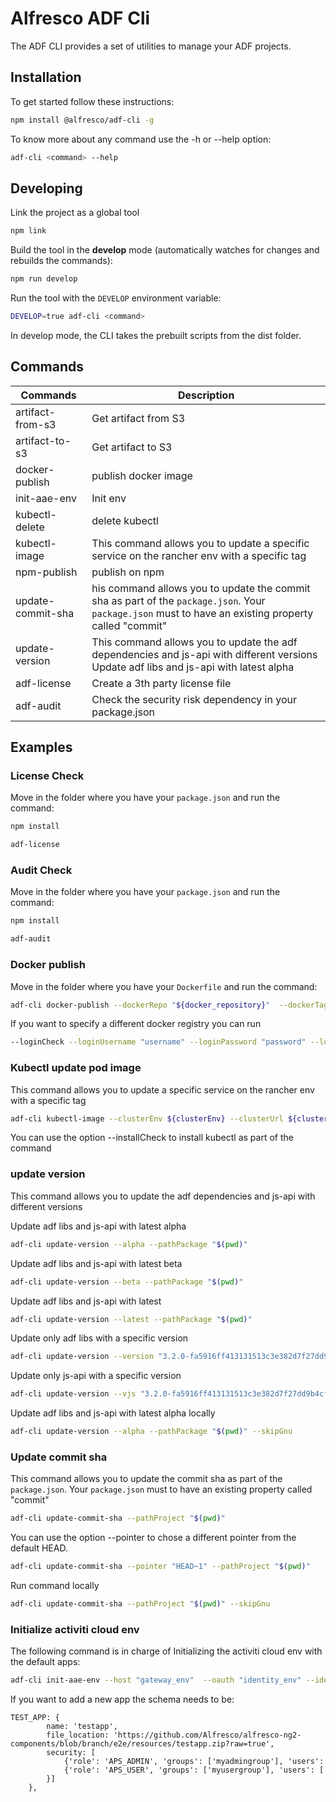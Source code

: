 # Alfresco ADF Cli

The ADF CLI provides a set of utilities to manage your ADF projects.

## Installation

To get started  follow these instructions:

```bash
npm install @alfresco/adf-cli -g
```

To know more about any command use the -h or --help option: 

```bash
adf-cli <command> --help
```

## Developing

Link the project as a global tool

```bash
npm link
```

Build the tool in the **develop** mode (automatically watches for changes and rebuilds the commands):

```bash
npm run develop
```

Run the tool with the `DEVELOP` environment variable:

```bash
DEVELOP=true adf-cli <command>
```

In develop mode, the CLI takes the prebuilt scripts from the dist folder.

## Commands

| **Commands** |**Description** |
|--- |--- |
|artifact-from-s3  |Get artifact from S3 |
|artifact-to-s3    |Get artifact to S3 |
|docker-publish    |publish docker image|
|init-aae-env      |Init env|
|kubectl-delete    |delete kubectl |
|kubectl-image     |This command allows you to update a specific service on the rancher env with a specific tag |
|npm-publish    | publish on npm |
| update-commit-sha   | his command allows you to update the commit sha as part of the `package.json`. Your `package.json` must to have an existing property called "commit" |
|update-version     |This command allows you to update the adf dependencies and js-api with different versions Update adf libs and js-api with latest alpha|
|adf-license   |Create a 3th party license file |
|adf-audit     |Check the security risk dependency in your package.json |

## Examples

### License Check

Move in the folder where you have your `package.json` and run the command:

```bash
npm install

adf-license
```

### Audit Check

Move in the folder where you have your `package.json` and run the command:

```bash
npm install

adf-audit
```

### Docker publish

Move in the folder where you have your `Dockerfile` and run the command:

```bash
adf-cli docker-publish --dockerRepo "${docker_repository}"  --dockerTags "${TAGS}" --pathProject "$(pwd)"
```

If you want to specify a different docker registry you can run
```bash
--loginCheck --loginUsername "username" --loginPassword "password" --loginRepo "quay.io"--dockerRepo "${docker_repository}"  --dockerTags "${TAGS}" --pathProject "$(pwd)"
```

### Kubectl update pod image

This command allows you to update a specific service on the rancher env with a specific tag

```bash
adf-cli kubectl-image --clusterEnv ${clusterEnv} --clusterUrl ${clusterUrl} --username ${username} --token ${token} --deployName ${deployName} --dockerRepo ${dockerRepo} --tag ${tag}
```

You can use the option --installCheck to install kubectl as part of the command

### update version

This command allows you to update the adf dependencies and js-api with different versions

Update adf libs and js-api with latest alpha

```bash
adf-cli update-version --alpha --pathPackage "$(pwd)"
```

Update adf libs and js-api with latest beta

```bash
adf-cli update-version --beta --pathPackage "$(pwd)"
```

Update adf libs and js-api with latest

```bash
adf-cli update-version --latest --pathPackage "$(pwd)"
```

Update only adf libs with a specific version

```bash
adf-cli update-version --version "3.2.0-fa5916ff413131513c3e382d7f27dd9b4cfa0e7e" --pathPackage "$(pwd)"
```

Update only js-api with a specific version

```bash
adf-cli update-version --vjs "3.2.0-fa5916ff413131513c3e382d7f27dd9b4cfa0e7e" --pathPackage "$(pwd)"
```

Update adf libs and js-api with latest alpha locally

```bash
adf-cli update-version --alpha --pathPackage "$(pwd)" --skipGnu
```

### Update commit sha

This command allows you to update the commit sha as part of the `package.json`.
Your `package.json` must to have an existing property called "commit"

```bash
adf-cli update-commit-sha --pathProject "$(pwd)"
```

You can use the option --pointer to chose a different pointer from the default HEAD.

```bash
adf-cli update-commit-sha --pointer "HEAD~1" --pathProject "$(pwd)"
```

Run command locally
```bash
adf-cli update-commit-sha --pathProject "$(pwd)" --skipGnu
```

### Initialize activiti cloud env

The following command is in charge of Initializing the activiti cloud env with the default apps:

```bash
adf-cli init-aae-env --host "gateway_env"  --oauth "identity_env" --identityHost "identity_env" --modelerUsername "modelerusername" --modelerPassword "modelerpassword" --devopsUsername "devopsusername" --devopsPassword "devopspassword" 
```

If you want to add a new app the schema needs to be:

```text
TEST_APP: {
        name: 'testapp',
        file_location: 'https://github.com/Alfresco/alfresco-ng2-components/blob/branch/e2e/resources/testapp.zip?raw=true',
        security: [
            {'role': 'APS_ADMIN', 'groups': ['myadmingroup'], 'users': ['myadminuser']},
            {'role': 'APS_USER', 'groups': ['myusergroup'], 'users': ['myuser']
        }]
    },
```

